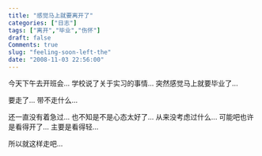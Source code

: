 ```yaml
---
title: "感觉马上就要离开了"
categories: ["日志"]
tags: ["离开","毕业","伤怀"]
draft: false
Comments: true
slug: "feeling-soon-left-the"
date: "2008-11-03 22:56:00"
---
```


今天下午去开班会... 
学校说了关于实习的事情... 
突然感觉马上就要毕业了... 

要走了... 
带不走什么... 

还一直没有着急过... 
也不知是不是心态太好了... 
从来没考虑过什么... 
可能吧也许是看得开了... 
主要是看得轻... 

所以就这样走吧...

